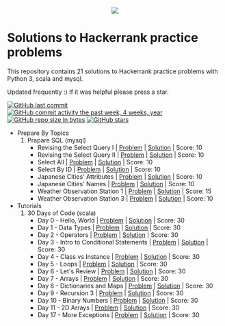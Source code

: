 <p align="center"><a href="https://www.hackerrank.com/avikbesu"><img src="https://i0.wp.com/gradsingames.com/wp-content/uploads/2016/05/856771_668224053197841_1943699009_o.png" ></a></p>

# Solutions to Hackerrank practice problems
This repository contains 21 solutions to Hackerrank practice problems with Python 3, scala and mysql.

Updated frequently :) If it was helpful please press a star.

[![GitHub last commit](https://img.shields.io/github/last-commit/avikbesu/PracticeHackerRank.svg)](https://github.com/avikbesu/PracticeHackerRank) 
[![GitHub commit activity the past week, 4 weeks, year](https://img.shields.io/github/commit-activity/y/avikbesu/PracticeHackerRank.svg)](https://github.com/avikbesu/PracticeHackerRank)
[![GitHub repo size in bytes](https://img.shields.io/github/repo-size/avikbesu/PracticeHackerRank.svg)](https://github.com/avikbesu/PracticeHackerRank) 
[![GitHub stars](https://img.shields.io/github/stars/avikbesu/PracticeHackerRank.svg)](https://github.com/avikbesu/PracticeHackerRank)

- Prepare By Topics
    1. Prapare SQL (mysql)
        - Revising the Select Query I | [Problem](https://www.hackerrank.com/challenges/revising-the-select-query/problem) | [Solution](https://github.com/avikbesu/PracticeHackerRank/blob/master/Prepare%20By%20Topics/1.%20Prapare%20SQL%20(mysql)/001.%20Revising%20the%20Select%20Query%20I.sql) | Score: 10
        - Revising the Select Query II | [Problem](https://www.hackerrank.com/challenges/revising-the-select-query-2/problem) | [Solution](https://github.com/avikbesu/PracticeHackerRank/blob/master/Prepare%20By%20Topics/1.%20Prapare%20SQL%20(mysql)/002.%20Revising%20the%20Select%20Query%20II.sql) | Score: 10
        - Select All | [Problem](https://www.hackerrank.com/challenges/select-all-sql/problem) | [Solution](https://github.com/avikbesu/PracticeHackerRank/blob/master/Prepare%20By%20Topics/1.%20Prapare%20SQL%20(mysql)/003.%20Select%20All.sql) | Score: 10
        - Select By ID | [Problem](https://www.hackerrank.com/challenges/select-by-id/problem) | [Solution](https://github.com/avikbesu/PracticeHackerRank/blob/master/Prepare%20By%20Topics/1.%20Prapare%20SQL%20(mysql)/004.%20Select%20By%20ID.sql) | Score: 10
        - Japanese Cities' Attributes | [Problem](https://www.hackerrank.com/challenges/japanese-cities-attributes/problem) | [Solution](https://github.com/avikbesu/PracticeHackerRank/blob/master/Prepare%20By%20Topics/1.%20Prapare%20SQL%20(mysql)/005.%20Japanese%20Cities'%20Attributes.sql) | Score: 10
        - Japanese Cities' Names | [Problem](https://www.hackerrank.com/challenges/japanese-cities-name/problem) | [Solution](https://github.com/avikbesu/PracticeHackerRank/blob/master/Prepare%20By%20Topics/1.%20Prapare%20SQL%20(mysql)/006.%20Japanese%20Cities'%20Names.sql) | Score: 10
        - Weather Observation Station 1 | [Problem](https://www.hackerrank.com/challenges/weather-observation-station-1/problem) | [Solution](https://github.com/avikbesu/PracticeHackerRank/blob/master/Prepare%20By%20Topics/1.%20Prapare%20SQL%20(mysql)/007.%20Weather%20Observation%20Station%201.sql) | Score: 15
        - Weather Observation Station 3 | [Problem](https://www.hackerrank.com/challenges/weather-observation-station-3/problem) | [Solution](https://github.com/avikbesu/PracticeHackerRank/blob/master/Prepare%20By%20Topics/1.%20Prapare%20SQL%20(mysql)/008.%20Weather%20Observation%20Station%203.sql) | Score: 10
- Tutorials
    1. 30 Days of Code (scala)
        - Day 0 - Hello, World | [Problem](https://www.hackerrank.com/challenges/30-hello-world/problem) | [Solution](https://github.com/avikbesu/PracticeHackerRank/blob/master/Tutorials/1.%2030%20Days%20of%20Code%20(scala)/001.%20Day%200%20-%20Hello,%20World.scala) | Score: 30
        - Day 1 - Data Types | [Problem](https://www.hackerrank.com/challenges/30-data-types/problem) | [Solution](https://github.com/avikbesu/PracticeHackerRank/blob/master/Tutorials/1.%2030%20Days%20of%20Code%20(scala)/002.%20Day%201%20-%20Data%20Types.scala) | Score: 30
        - Day 2 - Operators | [Problem](https://www.hackerrank.com/challenges/30-operators/problem) | [Solution](https://github.com/avikbesu/PracticeHackerRank/blob/master/Tutorials/1.%2030%20Days%20of%20Code%20(scala)/003.%20Day%202%20-%20Operators.scala) | Score: 30
        - Day 3 - Intro to Conditional Statements | [Problem](https://www.hackerrank.com/challenges/30-conditional-statements/problem) | [Solution](https://github.com/avikbesu/PracticeHackerRank/blob/master/Tutorials/1.%2030%20Days%20of%20Code%20(scala)/004.%20Day%203%20-%20Intro%20to%20Conditional%20Statements.scala) | Score: 30
        - Day 4 - Class vs Instance | [Problem](https://www.hackerrank.com/challenges/30-class-vs-instance/problem) | [Solution](https://github.com/avikbesu/PracticeHackerRank/blob/master/Tutorials/1.%2030%20Days%20of%20Code%20(scala)/005.%20Day%204%20-%20Class%20vs.%20Instance.scala) | Score: 30
        - Day 5 - Loops | [Problem](https://www.hackerrank.com/challenges/30-loops/problem) | [Solution](https://github.com/avikbesu/PracticeHackerRank/blob/master/Tutorials/1.%2030%20Days%20of%20Code%20(scala)/006.%20Day%205%20-%20Loops.scala) | Score: 30
        - Day 6 - Let's Review | [Problem](https://www.hackerrank.com/challenges/30-review-loop/problem) | [Solution](https://github.com/avikbesu/PracticeHackerRank/blob/master/Tutorials/1.%2030%20Days%20of%20Code%20(scala)/007.%20Day%206%20-%20Let's%20Review.scala) | Score: 30
        - Day 7 - Arrays | [Problem](https://www.hackerrank.com/challenges/30-arrays/problem) | [Solution](https://github.com/avikbesu/PracticeHackerRank/blob/master/Tutorials/1.%2030%20Days%20of%20Code%20(scala)/008.%20Day%207%20-%20Arrays.scala) | Score: 30
        - Day 8 - Dictionaries and Maps | [Problem](https://www.hackerrank.com/challenges/30-dictionaries-and-maps/problem) | [Solution](https://github.com/avikbesu/PracticeHackerRank/blob/master/Tutorials/1.%2030%20Days%20of%20Code%20(scala)/009.%20Day%208%20-%20Dictionaries%20and%20Maps.scala) | Score: 30
        - Day 9 - Recursion 3 | [Problem](https://www.hackerrank.com/challenges/30-recursion/problem) | [Solution](https://github.com/avikbesu/PracticeHackerRank/blob/master/Tutorials/1.%2030%20Days%20of%20Code%20(scala)/010.%20Day%209%20-%20Recursion%203.scala) | Score: 30
        - Day 10 - Binary Numbers | [Problem](https://www.hackerrank.com/challenges/30-binary-numbers/problem) | [Solution](https://github.com/avikbesu/PracticeHackerRank/blob/master/Tutorials/1.%2030%20Days%20of%20Code%20(scala)/011.%20Day%2010%20-%20Binary%20Numbers.scala) | Score: 30
        - Day 11 - 2D Arrays | [Problem](https://www.hackerrank.com/challenges/30-2d-arrays/problem) | [Solution](https://github.com/avikbesu/PracticeHackerRank/blob/master/Tutorials/1.%2030%20Days%20of%20Code%20(scala)/012.%20Day%2011%20-%202D%20Arrays.scala) | Score: 30
        - Day 17 - More Exceptions | [Problem](https://www.hackerrank.com/challenges/30-more-exceptions/problem) | [Solution](https://github.com/avikbesu/PracticeHackerRank/blob/master/Tutorials/1.%2030%20Days%20of%20Code%20(scala)/013.%20Day%2017%20-%20More%20Exceptions.scala) | Score: 30
